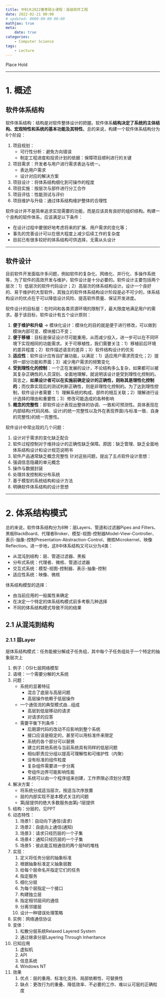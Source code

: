 ```yaml
---
title: 中科大2022春季硕士课程：高级软件工程
date: 2022-02-21 00:00
# updated: 0000-00-00 00:00
mathjax: true
meta:
    date: true
categories: 
    - Computer Science
tags:
    - Lecture
---
```


Place Hold

---

<!-- more -->

# 1. 概述

## 软件体系结构

软件体系结构：结构是对软件整体设计的把握。软件体系**结构决定了系统的主体结构、宏观特性和系统的基本功能及其特性**。总的来说，构建一个软件体系结构分为6个阶段：
1. 项目规划：
    - 可行性分析：避免方向错误
    - 制定工程进度和投资计划的依据：保障项目顺利进行的关键
2. 项目需求：开发者与用户进行需求表达与统一。
    - 表达用户需求
    - 设计对应的解决方案
3. 项目设计：将体系结构细化到可操作的程度
4. 项目实施：按层次与部件进行分工合作
5. 项目评估：性能测试与评价
6. 项目维护与升级：通过体系结构维护整体的合理性

软件设计并不是简单追求实现需要的功能，而是应该具有良好的组织结构。构建一个良构的软件体系，应该满足以下条件：
- 在设计过程中要很好地考虑将来的扩展、用户需求的变化等；
- 事先的完善设计可以在很大程度上减少后续工作的复杂度
- 目前已有很多较好的体系结构可供选择，无需从头设计

---

## 软件设计

目前软件开发面临许多问题，例如软件的复杂化、网络化、并行化、多操作系统等，为了软件的高效开发与维护，软件设计是十分必要的。软件设计主要包括两个层次：1）低层次的软件代码设计；2）高层次的体系结构设计。设计一个良好的、易于维护的大型软件，其独立的软件体系结构设计阶段是必不可少的，体系结构设计的优点在于可以降低设计风险、提高软件质量、保证开发进度。

软件设计的目标是：在时间和各类资源环境的限制下，最大限度地满足用户的需求。基于该目标，软件设计有五个设计原则：
1. **便于维护和升级** -> 模块化设计：模块化的目的就是便于进行修改，可以做到模块内部可变、模块接口不变；
2. **便于移植**：目标是保证设计尽可能重用，从而减少投入，进一步可以在不同环境下实现相同的功能需求。关于可移植性，我们需要关注：1）移植前后环境的差异程度；2）软件描述语言的差异；3）软件结构设计的优劣
3. **适应性**：软件设计应有自扩展功能，以满足：1）适应用户需求而变化；2）提供一部分功能和界面；3）减少用户需求的频繁变化
4. **受到理性化的控制**：一个正在发展的设计，不论结构多么复杂，如果都可以被其复杂正确性的人员深刻、全面地理解，就说明该设计是受到理性化控制的。简言之，**如果设计者可以在实施前确定设计的正确性，则称其是理性化控制的**；而仅靠实现后的测试判断正确性，则是非理性化控制的。为了达到理性控制，软件设计者需要：1）理解系统的构成、部件的相互关联；2）理解进行设计选择的理由和重要性；3）修改可能造成的各种影响
5. **概念的完整性**：即软件设计表现出整体的协调、一致和可预测性。具体表现在内部结构(代码风格、设计)的统一完整性以及外在表现界面(与标准一致、自身的完整性)的统一完整性。

软件设计中常出现的几个问题：
1. 设计对于需求的变化缺乏配合
2. 软件过程控制对于维持设计的正确性缺乏保障。原因：缺乏管理、缺乏全面地体系结构设计和设计规范说明书
3. 软件产品通常缺乏概念完整性
针对这些问题，提出了五点软件设计思想：
1. 强调信息隐藏的单元概念
2. 操作与数据封装
3. 处理并发控制和分布系统
4. 基于模型的系统结构和设计方法
5. 明确软件体系结构的设计思想

---

# 2. 体系结构模式

总的来说，软件体系结构分为8种：层Layers、管道和过滤器Pipes and Filters、黑板BlackBoard、代理者Broker、模型-视图-控制器Model-View-Controller、表示-抽象-控制Presentation-Abstraction-Control、微核Microkernel、映像Reflection。进一步地，这8中体系结构又可以分为4类：

- 从混沌到结构：层、管道过滤器、黑板
- 分布式系统：代理者、微核、管道过滤器
- 交互式系统：模型-视图-控制器、表示-抽象-控制
- 适应性系统：映像、微核

体系结构模型的选择：
- 由当前应用的一般属性来确定
- 在决定一个特定的体系结构模式前多考察几种选择
- 不同的体系结构模式导致不同的结果

## 2.1 从混沌到结构

### 2.1.1 层Layer

层体系结构模式：任务能被分解成子任务组，其中每个子任务组处于一个特定的抽象层次上
1. 例子：OSI七层网络模型
2. 语境：一个需要分解的大系统
3. 问题：
    - 系统的显著特征
      - 混合了底层与高层问题
      - 高层操作依赖于低层操作
    - 一个通信流的典型模式由...组成
      - 高层到低层移动的请求
      - 对请求的应答
    - 需要平衡下列条件：
      - 后期源代码的改动不应影响到整个系统
      - 接口应该是稳定的，甚至可以用标准件来限定
      - 系统的各个部分可以替换
      - 建立的其他系统与当前系统具有同样的低层问题
      - 相似职责应分组以提高可理解性和可维护性（内聚）
      - 没有标准的组件粒度
      - 复杂组件需要进一步分离
      - 夸组件边界可能影响性能
      - 系统可以由一个程序组来创建，工作界限必须划分清楚
4. 解决方案：
   - 将系统分成适当层次，按适当次序放置
   - 层的内部实现不是本模式关注的问题
   - 第j层提供的绝大多数服务由第j-1层提供
5. 结构：分层的，见PPT
6. 动态特性：
   1. 场景1：自动向下通信(请求)
   2. 场景2：自底向上通信(通知)
   3. 场景3：请求只经历层的一个子集
   4. 场景4：通知只经历层的一个子集
   5. 场景5：彼此能互相通信的两个层N的堆栈
7. 实现：
   1. 定义将任务分层的抽象标准
   2. 根据抽象标准定义抽象层数
   3. 给每个层命名并指定它们的任务
   4. 指定服务
   5. 细化分层
   6. 为每个层指定一个接口
   7. 构建独立层
   8. 指定相邻层间的通信
   9. 分离邻接层
   10. 设计一种错误处理策略
8. 实例：网络通信协议
9. 变体：
   1.  松散分层系统Relaxed Layered System
   2.  通过继承分层Layering Through Inheritance
10. 已知应用
    1.  虚拟机
    2.  API
    3.  信息系统
    4.  Windows NT
11. 效果
    1.  优点：层的重用、标准化支持、局部依赖性、可替换性
    2.  缺点：更改行为的重叠、降低效率、不必要的工作、难以认可层的正确粒度